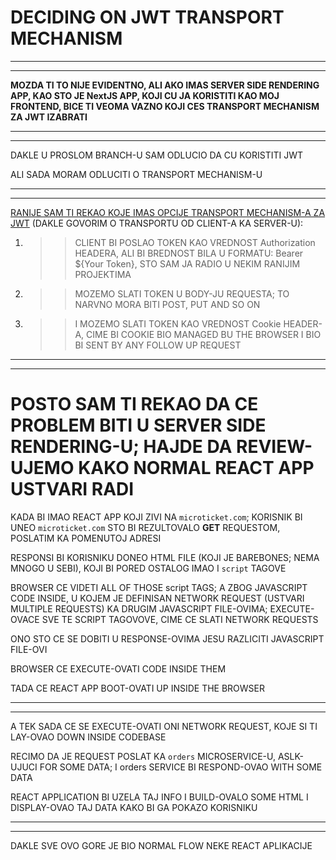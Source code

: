 # DECIDING ON JWT TRANSPORT MECHANISM

***
***

**MOZDA TI TO NIJE EVIDENTNO, ALI AKO IMAS SERVER SIDE RENDERING APP, KAO STO JE NextJS APP, KOJI CU JA KORISTITI KAO MOJ FRONTEND, BICE TI VEOMA VAZNO KOJI CES TRANSPORT MECHANISM ZA JWT IZABRATI**

***
***

DAKLE U PROSLOM BRANCH-U SAM ODLUCIO DA CU KORISTITI JWT

ALI SADA MORAM ODLUCITI O TRANSPORT MECHANISM-U

***
***

[RANIJE SAM TI REKAO KOJE IMAS OPCIJE TRANSPORT MECHANISM-A ZA JWT](https://github.com/Rade58/microticket/tree/2_AUTHENTICATION_STRATEGIES_n_OPTIONS#jwt) (DAKLE GOVORIM O TRANSPORTU OD CLIENT-A KA SERVER-U):

1. >> CLIENT BI POSLAO TOKEN KAO VREDNOST Authorization HEADERA, ALI BI BREDNOST BILA U FORMATU: Bearer ${Your Token}, STO SAM JA RADIO U NEKIM RANIJIM PROJEKTIMA

2. >> MOZEMO SLATI TOKEN U BODY-JU REQUESTA; TO NARVNO MORA BITI POST, PUT AND SO ON

3. >> I MOZEMO SLATI TOKEN KAO VREDNOST Cookie HEADER-A, CIME BI COOKIE BIO MANAGED BU THE BROWSER I BIO BI SENT BY ANY FOLLOW UP REQUEST

***
***

# POSTO SAM TI REKAO DA CE PROBLEM BITI U SERVER SIDE RENDERING-U; HAJDE DA REVIEW-UJEMO KAKO NORMAL REACT APP USTVARI RADI

KADA BI IMAO REACT APP KOJI ZIVI NA `microticket.com`; KORISNIK BI UNEO `microticket.com` STO BI REZULTOVALO **GET** REQUESTOM, POSLATIM KA POMENUTOJ ADRESI

RESPONSI BI KORISNIKU DONEO HTML FILE (KOJI JE BAREBONES; NEMA MNOGO U SEBI), KOJI BI PORED OSTALOG IMAO I `script` TAGOVE

BROWSER CE VIDETI ALL OF THOSE script TAGS; A ZBOG JAVASCRIPT CODE INSIDE, U KOJEM JE DEFINISAN NETWORK REQUEST (USTVARI MULTIPLE REQUESTS) KA DRUGIM JAVASCRIPT FILE-OVIMA; EXECUTE-OVACE SVE TE SCRIPT TAGOVOVE, CIME CE SLATI NETWORK REQUESTS

ONO STO CE SE DOBITI U RESPONSE-OVIMA JESU RAZLICITI JAVASCRIPT FILE-OVI

BROWSER CE EXECUTE-OVATI CODE INSIDE THEM

TADA CE REACT APP BOOT-OVATI UP INSIDE THE BROWSER

***
***

A TEK SADA CE SE EXECUTE-OVATI ONI NETWORK REQUEST, KOJE SI TI LAY-OVAO DOWN INSIDE CODEBASE

RECIMO DA JE REQUEST POSLAT KA `orders` MICROSERVICE-U, ASLK-UJUCI FOR SOME DATA; I orders SERVICE BI RESPOND-OVAO WITH SOME DATA

REACT APPLICATION BI UZELA TAJ INFO I BUILD-OVALO SOME HTML I DISPLAY-OVAO TAJ DATA KAKO BI GA POKAZO KORISNIKU

***
***

DAKLE SVE OVO GORE JE BIO NORMAL FLOW NEKE REACT APLIKACIJE 
